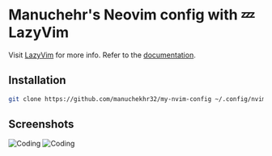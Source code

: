 # Manuchehr's Neovim config with 💤 LazyVim

Visit [LazyVim](https://github.com/LazyVim/LazyVim) for more info.
Refer to the [documentation](https://lazyvim.github.io/installation).

## Installation

```bash
git clone https://github.com/manuchekhr32/my-nvim-config ~/.config/nvim
```

## Screenshots

![Coding](./screenshots/coding.png)
![Coding](./screenshots/welcome.png)
